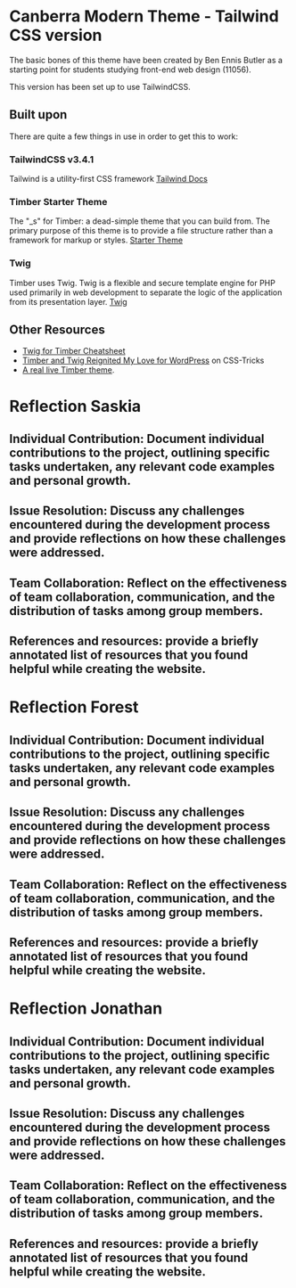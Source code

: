 # Canberra Modern Theme - Tailwind CSS version

The basic bones of this theme have been created by Ben Ennis Butler as a starting point for students studying front-end web design (11056).

This version has been set up to use TailwindCSS.

## Built upon
There are quite a few things in use in order to get this to work:

### TailwindCSS v3.4.1
Tailwind is a utility-first CSS framework
[Tailwind Docs](https://tailwindcss.com/docs/)

### Timber Starter Theme
The "_s" for Timber: a dead-simple theme that you can build from. The primary purpose of this theme is to provide a file structure rather than a framework for markup or styles. [Starter Theme](https://travis-ci.com/github/timber/starter-theme)

### Twig
Timber uses Twig. Twig is a flexible and secure template engine for PHP used primarily in web development to separate the logic of the application from its presentation layer.
[Twig](https://twig.symfony.com/)

## Other Resources

* [Twig for Timber Cheatsheet](http://notlaura.com/the-twig-for-timber-cheatsheet/)
* [Timber and Twig Reignited My Love for WordPress](https://css-tricks.com/timber-and-twig-reignited-my-love-for-wordpress/) on CSS-Tricks
* [A real live Timber theme](https://github.com/laras126/yuling-theme).

# Reflection Saskia 

## Individual Contribution: Document individual contributions to the project, outlining specific tasks undertaken, any relevant code examples and personal growth.

## Issue Resolution: Discuss any challenges encountered during the development process and provide reflections on how these challenges were addressed. 

## Team Collaboration: Reflect on the effectiveness of team collaboration, communication, and the distribution of tasks among group members.

## References and resources: provide a briefly annotated list of resources that you found helpful while creating the website. 

# Reflection Forest

## Individual Contribution: Document individual contributions to the project, outlining specific tasks undertaken, any relevant code examples and personal growth.

## Issue Resolution: Discuss any challenges encountered during the development process and provide reflections on how these challenges were addressed. 

## Team Collaboration: Reflect on the effectiveness of team collaboration, communication, and the distribution of tasks among group members.

## References and resources: provide a briefly annotated list of resources that you found helpful while creating the website. 

# Reflection Jonathan

## Individual Contribution: Document individual contributions to the project, outlining specific tasks undertaken, any relevant code examples and personal growth.

## Issue Resolution: Discuss any challenges encountered during the development process and provide reflections on how these challenges were addressed. 

## Team Collaboration: Reflect on the effectiveness of team collaboration, communication, and the distribution of tasks among group members.

## References and resources: provide a briefly annotated list of resources that you found helpful while creating the website. 